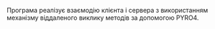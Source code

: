 Програма реалізує взаємодію клієнта і
сервера з використанням механізму віддаленого виклику
методів за допомогою PYRO4.
